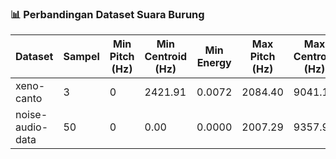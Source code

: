 ### 📊 Perbandingan Dataset Suara Burung

| Dataset          | Sampel | Min Pitch (Hz) | Min Centroid (Hz) | Min Energy | Max Pitch (Hz) | Max Centroid (Hz) | Max Energy |
| ---------------- | ------ | -------------- | ----------------- | ---------- | -------------- | ----------------- | ---------- |
| xeno-canto       | 3      | 0              | 2421.91           | 0.0072     | 2084.40        | 9041.16           | 0.2002     |
| noise-audio-data | 50     | 0              | 0.00              | 0.0000     | 2007.29        | 9357.97           | 0.5451     |
